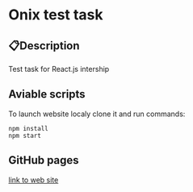 # Onix test task


## 📋Description
Test task for React.js intership

## Aviable scripts
To launch website localy clone it and run commands:
```
npm install
npm start
```
## GitHub pages

[link to web site](https://valerchixx.github.io/test-onix-task/)
